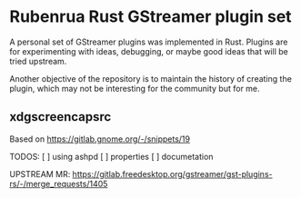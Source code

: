 Rubenrua Rust GStreamer plugin set
====================================

A personal set of GStreamer plugins was implemented in Rust. Plugins
are for experimenting with ideas, debugging, or maybe good ideas that
will be tried upstream.

Another objective of the repository is to maintain the history of
creating the plugin, which may not be interesting for the community
but for me.


xdgscreencapsrc
---------------

Based on https://gitlab.gnome.org/-/snippets/19


TODOS:
[ ] using ashpd
[ ] properties
[ ] documetation



UPSTREAM MR: https://gitlab.freedesktop.org/gstreamer/gst-plugins-rs/-/merge_requests/1405

